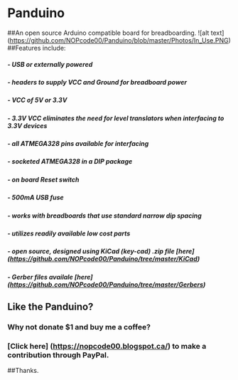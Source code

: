 # Panduino
##An open source Arduino compatible board for breadboarding.
![alt text] (https://github.com/NOPcode00/Panduino/blob/master/Photos/In_Use.PNG)
##Features include:
#####  - USB or externally powered
#####  - headers to supply VCC and Ground for breadboard power	
#####  - VCC of 5V or 3.3V 
#####  - 3.3V VCC eliminates the need for level translators when interfacing to 3.3V devices
#####  - all ATMEGA328 pins available for interfacing
#####  - socketed ATMEGA328 in a DIP package
#####  - on board Reset switch
#####  - 500mA USB fuse
#####  - works with breadboards that use standard narrow dip spacing
#####  - utilizes readily available low cost parts
#####  - open source, designed using KiCad (key-cad) .zip file [here] (https://github.com/NOPcode00/Panduino/tree/master/KiCad)
#####  - Gerber files availale [here] (https://github.com/NOPcode00/Panduino/tree/master/Gerbers)
##
## Like the Panduino?
### Why not donate $1 and buy me a coffee?
### [Click here] (https://nopcode00.blogspot.ca/) to make a contribution through PayPal. 
##Thanks. 
